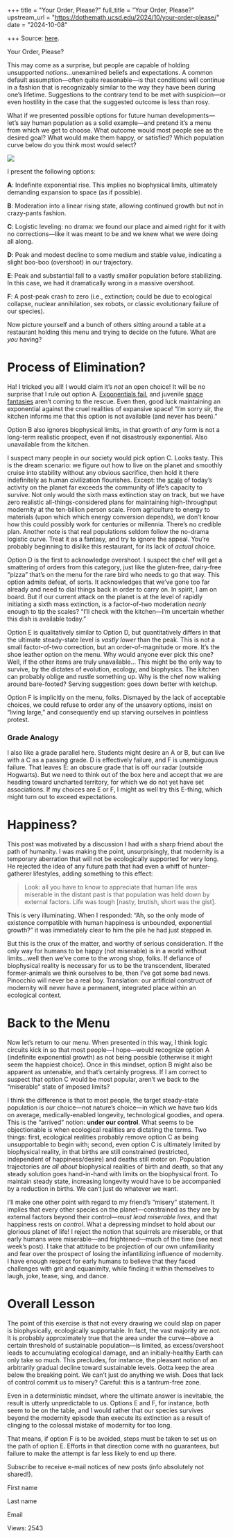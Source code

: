 +++
title = "Your Order, Please?"
full_title = "Your Order, Please?"
upstream_url = "https://dothemath.ucsd.edu/2024/10/your-order-please/"
date = "2024-10-08"

+++
Source: [here](https://dothemath.ucsd.edu/2024/10/your-order-please/).

Your Order, Please?

This may come as a surprise, but people are capable of holding unsupported *notions*…unexamined beliefs and expectations. A common default assumption—often quite reasonable—is that conditions will continue in a fashion that is recognizably similar to the way they have been during one’s lifetime. Suggestions to the contrary tend to be met with suspicion—or even hostility in the case that the suggested outcome is less than rosy.

What if we presented possible options for future human developments—let’s say human population as a solid example—and pretend it’s a menu from which we get to choose. What outcome would most people see as the desired goal? What would make them happy, or satisfied? Which population curve below do you think most would select?

![](https://dothemath.ucsd.edu/wp-content/uploads/2024/10/pop-menu.png)

I present the following options:

**A**: Indefinite exponential rise. This implies no biophysical limits, ultimately demanding expansion to space (as if possible).

**B**: Moderation into a linear rising state, allowing continued growth but not in crazy-pants fashion.

**C**: Logistic leveling: no drama: we found our place and aimed right for it with no corrections—like it was meant to be and we knew what we were doing all along.

**D**: Peak and modest decline to some medium and stable value, indicating a slight boo-boo (overshoot) in our trajectory.

**E**: Peak and substantial fall to a vastly smaller population before stabilizing. In this case, we had it dramatically wrong in a massive overshoot.

**F**: A post-peak crash to zero (i.e., extinction; could be due to ecological collapse, nuclear annihilation, sex robots, or classic evolutionary failure of our species).

Now picture yourself and a bunch of others sitting around a table at a restaurant holding this menu and trying to decide on the future. What are *you* having?

# Process of Elimination?

Ha! I tricked you all! I would claim it’s *not* an open choice! It will be no surprise that I rule out option A. [Exponentials fail](https://rdcu.be/cR8Pp), and juvenile [space fantasies](https://escholarship.org/uc/item/9js5291m#chapter.4) aren’t coming to the rescue. Even then, good luck maintaining an exponential against the cruel realities of expansive space! “I’m sorry sir, the kitchen informs me that this option is not available (and never has been).”

Option B also ignores biophysical limits, in that growth of *any* form is not a long-term realistic prospect, even if not disastrously exponential. Also unavailable from the kitchen.

I suspect many people in our society would pick option C. Looks tasty. This is the dream scenario: we figure out how to live on the planet and smoothly cruise into stability without any obvious sacrifice, then hold it there indefinitely as human civilization flourishes. Except: the [scale](https://dothemath.ucsd.edu/2024/05/growth-or-scale/) of today’s activity on the planet far exceeds the community of life’s capacity to survive. Not only would the sixth mass extinction stay on track, but we have zero realistic all-things-considered plans for maintaining high-throughput modernity at the ten-billion person scale. From agriculture to energy to materials (upon which which energy conversion depends), we don’t know how this could possibly work for centuries or millennia. There’s no credible plan. Another note is that real populations seldom follow the no-drama logistic curve. Treat it as a fantasy, and try to ignore the appeal. You’re probably beginning to dislike this restaurant, for its lack of *actual* choice.

Option D is the first to acknowledge overshoot. I suspect the chef will get a smattering of orders from this category, just like the gluten-free, dairy-free “pizza” that’s on the menu for the rare bird who needs to go that way. This option admits defeat, of sorts. It acknowledges that we’ve gone too far already and need to dial things back in order to carry on. In spirit, I am on board. But if our current attack on the planet is at the level of rapidly initiating a sixth mass extinction, is a factor-of-two moderation *nearly* enough to tip the scales? “I’ll check with the kitchen—I’m uncertain whether this dish is available today.”

Option E is qualitatively similar to Option D, but quantitatively differs in that the ultimate steady-state level is *vastly lower* than the peak. This is not a small factor-of-two correction, but an order-of-magnitude or more. It’s the shoe leather option on the menu. Why would anyone ever pick this one? Well, if the other items are truly unavailable… This might be the only way to survive, by the dictates of evolution, ecology, and biophysics. The kitchen can probably oblige and rustle something up. Why is the chef now walking around bare-footed? Serving suggestion: goes down better with ketchup.

Option F is implicitly on the menu, folks. Dismayed by the lack of acceptable choices, we could refuse to order any of the unsavory options, insist on “living large,” and consequently end up starving ourselves in pointless protest.

### Grade Analogy

I also like a grade parallel here. Students might desire an A or B, but can live with a C as a passing grade. D is effectively failure, and F is unambiguous failure. That leaves E: an obscure grade that is off our radar (outside Hogwarts). But we need to think out of the box here and accept that we are heading toward uncharted territory, for which we do not yet have set associations. If my choices are E or F, I might as well try this E-thing, which might turn out to exceed expectations.

# Happiness?

This post was motivated by a discussion I had with a sharp friend about the path of humanity. I was making the point, unsurprisingly, that modernity is a temporary aberration that will not be ecologically supported for very long. He rejected the idea of any future path that had even a whiff of hunter-gatherer lifestyles, adding something to this effect:

> Look: all you have to know to appreciate that human life was miserable
> in the distant past is that population was held down by external
> factors. Life was tough \[nasty, brutish, short was the gist\].

This is very illuminating. When I responded: “Ah, so the only mode of existence compatible with human happiness is unbounded, exponential growth?” it was immediately clear to him the pile he had just stepped in.

But this is the crux of the matter, and worthy of serious consideration. If the only way for humans to be happy (not miserable) is in a world without limits…well then we’ve come to the wrong shop, folks. If defiance of biophysical reality is necessary for us to be the transcendent, liberated former-animals we think ourselves to be, then I’ve got some bad news. Pinocchio will never be a real boy. Translation: our artificial construct of modernity will never have a permanent, integrated place within an ecological context.

# Back to the Menu

Now let’s return to our menu. When presented in this way, I think logic circuits kick in so that most people—I hope—would recognize option A (indefinite exponential growth) as not being possible (otherwise it might seem the happiest choice). Once in this mindset, option B might also be apparent as untenable, and that’s certainly progress. If I am correct to suspect that option C would be most popular, aren’t we back to the “miserable” state of imposed limits?

I think the difference is that to most people, the target steady-state population is *our* choice—not nature’s choice—in which we have two kids on average, medically-enabled longevity, technological goodies, and opera. This is the “arrived” notion: **under our control**. What seems to be objectionable is when ecological realities are dictating the terms. Two things: first, ecological realities probably remove option C as being unsupportable to begin with; second, even option C is ultimately limited by biophysical reality, in that births are still constrained (restricted, independent of happiness/desire) and deaths still motor on. Population trajectories are *all about* biophysical realities of birth and death, so that any steady solution goes hand-in-hand with limits on the biophysical front. To maintain steady state, increasing longevity would have to be accompanied by a reduction in births. We can’t just do whatever we want.

I’ll make one other point with regard to my friend’s “misery” statement. It implies that every other species on the planet—constrained as they are by external factors beyond their control—*must lead miserable lives*, and that happiness rests on *control*. What a depressing mindset to hold about our glorious planet of life! I reject the notion that squirrels are miserable, or that early humans were miserable—and frightened—much of the time (see next week’s post). I take that attitude to be projection of our own unfamiliarity and fear over the prospect of losing the infantilizing influence of modernity. I have enough respect for early humans to believe that they faced challenges with grit and equanimity, while finding it within themselves to laugh, joke, tease, sing, and dance.

# Overall Lesson

The point of this exercise is that not every drawing we could slap on paper is biophysically, ecologically supportable. In fact, the vast majority are *not*. It is probably approximately true that the area under the curve—above a certain threshold of sustainable population—is limited, as excess/overshoot leads to accumulating ecological damage, and an initially-healthy Earth can only take so much. This precludes, for instance, the pleasant notion of an arbitrarily gradual decline toward sustainable levels. Gotta keep the area below the breaking point. We can’t just do anything we wish. Does that lack of control commit us to misery? Careful: this is a tantrum-free zone.

Even in a deterministic mindset, where the ultimate answer is inevitable, the result is utterly unpredictable to us. Options E and F, for instance, both seem to be on the table, and I would rather that our species survives beyond the modernity episode than execute its extinction as a result of clinging to the colossal mistake of modernity for too long.

That means, if option F is to be avoided, steps must be taken to set us on the path of option E. Efforts in that direction come with no guarantees, but failure to make the attempt is far less likely to end up there.

Subscribe to receive e-mail notices of new posts (info absolutely not shared!).

<div class="tnp tnp-subscription">

<div class="tnp-field tnp-field-firstname">

First name

</div>

<div class="tnp-field tnp-field-surname">

Last name

</div>

<div class="tnp-field tnp-field-email">

Email

</div>

<div class="tnp-field tnp-field-button" style="text-align: left">

</div>

</div>

Views: 2543

<div class="addtoany_share_save_container addtoany_content addtoany_content_bottom">

<div class="a2a_kit a2a_kit_size_32 addtoany_list" a2a-title="Your Order, Please?" a2a-url="https://dothemath.ucsd.edu/2024/10/your-order-please/">

[](https://www.addtoany.com/add_to/facebook?linkurl=https%3A%2F%2Fdothemath.ucsd.edu%2F2024%2F10%2Fyour-order-please%2F&linkname=Your%20Order%2C%20Please%3F "Facebook")[](https://www.addtoany.com/add_to/twitter?linkurl=https%3A%2F%2Fdothemath.ucsd.edu%2F2024%2F10%2Fyour-order-please%2F&linkname=Your%20Order%2C%20Please%3F "Twitter")[](https://www.addtoany.com/add_to/email?linkurl=https%3A%2F%2Fdothemath.ucsd.edu%2F2024%2F10%2Fyour-order-please%2F&linkname=Your%20Order%2C%20Please%3F "Email")[](https://www.addtoany.com/share)

</div>

</div>
